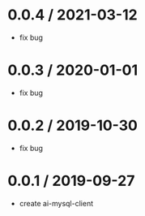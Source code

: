 0.0.4 / 2021-03-12
==================

 * fix bug

0.0.3 / 2020-01-01
==================

 * fix bug

0.0.2 / 2019-10-30
==================

 * fix bug

0.0.1 / 2019-09-27
==================

 * create ai-mysql-client

